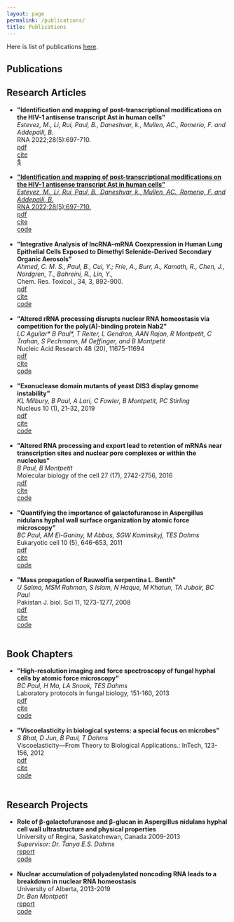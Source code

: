```yaml
---
layout: page
permalink: /publications/
title: Publications
---
```


Here is list of publications <a href="/research">here</a>. 

<h2>Publications</h2>
<h2>Research Articles</h2>
<ul>
	<li>
                <b>"Identification and mapping of post-transcriptional modifications on the HIV-1 antisense transcript Ast in human cells"</b><br>
                <i>Estevez, M., Li, Rui, Paul, B., Daneshvar, k., Mullen, AC., Romerio, F. and Addepalli, B.
                </i><br>
                RNA 2022;28(5):697-710.<br>
                <a href="paper2.pdf"><div class="color-button">pdf</div></a><a href=""><div class="color-button">cite</div></a><a href=""><div class="color-button">$
        </li><br>
	<li>
		<b>"Identification and mapping of post-transcriptional modifications on the HIV-1 antisense transcript Ast in human cells"</b><br>
		<i>Estevez, M., Li, Rui, Paul, B., Daneshvar, k., Mullen, AC., Romerio, F. and Addepalli, B.
		</i><br>
		RNA 2022;28(5):697-710.<br>
		<a href="paper2.pdf"><div class="color-button">pdf</div></a><a href=""><div class="color-button">cite</div></a><a href=""><div class="color-button">code</div></a>
	</li><br>
	<li>
		<b>"Integrative Analysis of lncRNA–mRNA Coexpression in Human Lung Epithelial Cells Exposed to Dimethyl Selenide-Derived Secondary Organic Aerosols"</b><br>
		<i>Ahmed, C. M. S., Paul, B., Cui, Y.; Frie, A., Burr, A., Kamath, R., Chen,
		J., Nordgren, T., Bahreini, R., Lin, Y.,
		</i><br>
		Chem. Res. Toxicol., 34, 3, 892-900.<br>
		<a href="paper2.pdf"><div class="color-button">pdf</div></a><a href=""><div class="color-button">cite</div></a><a href=""><div class="color-button">code</div></a>
	</li><br>
	<li>
		<b>"Altered rRNA processing disrupts nuclear RNA homeostasis via competition for the poly(A)-binding protein Nab2"</b><br>
		<i>LC Aguilar* B Paul*, T Reiter, L Gendron, AAN Rajan, R Montpetit, C Trahan, S Pechmann, M Oeffinger, and B Montpetit
		</i><br>
		Nucleic Acid Research 48 (20), 11675-11694 <br>
		<a href="paper2.pdf"><div class="color-button">pdf</div></a><a href=""><div class="color-button">cite</div></a><a href=""><div class="color-button">code</div></a>
	</li><br>
	<li>
		<b>"Exonuclease domain mutants of yeast DIS3 display genome instability"</b><br>
		<i>KL Milbury, B Paul, A Lari, C Fowler, B Montpetit, PC Stirling</i><br>
		Nucleus 10 (1), 21-32, 2019<br>
		<a href="paper2.pdf"><div class="color-button">pdf</div></a><a href=""><div class="color-button">cite</div></a><a href=""><div class="color-button">code</div></a>
	</li><br>
	<li>
		<b>"Altered RNA processing and export lead to retention of mRNAs near transcription sites and nuclear pore complexes or within the nucleolus"</b><br>
		<i>B Paul, B Montpetit</i><br>
		Molecular biology of the cell 27 (17), 2742-2756, 2016<br>
		<a href="Paper1.pdf"><div class="color-button">pdf</div></a><a href=""><div class="color-button">cite</div></a><a href=""><div class="color-button">code</div></a>
	</li><br>
	<li>
		<b>"Quantifying the importance of galactofuranose in Aspergillus nidulans hyphal wall surface organization by atomic force microscopy"</b><br>
		<i>BC Paul, AM El-Ganiny, M Abbas, SGW Kaminskyj, TES Dahms</i><br>
		Eukaryotic cell 10 (5), 646-653, 2011<br>
		<a href=""><div class="color-button">pdf</div></a><a href=""><div class="color-button">cite</div></a><a href=""><div class="color-button">code</div></a>
	</li><br>
	<li>
		<b>"Mass propagation of Rauwolfia serpentina L. Benth"</b><br>
		<i>U Salma, MSM Rahman, S Islam, N Haque, M Khatun, TA Jubair, BC Paul</i><br>
		Pakistan J. biol. Sci 11, 1273-1277, 2008<br>
		<a href="Paper3"><div class="color-button">pdf</div></a><a href=""><div class="color-button">cite</div></a><a href=""><div class="color-button">code</div></a>
	</li><br>
</ul>

<h2>Book Chapters</h2>
<ul>
	<li>
		<b>"High-resolution imaging and force spectroscopy of fungal hyphal cells by atomic force microscopy"</b><br>
		<i>BC Paul, H Ma, LA Snook, TES Dahms</i><br>
		Laboratory protocols in fungal biology, 151-160, 2013<br>
		<a href=""><div class="color-button">pdf</div></a><a href=""><div class="color-button">cite</div></a><a href=""><div class="color-button">code</div></a>
	</li><br>
	<li>
		<b>"Viscoelasticity in biological systems: a special focus on microbes"</b><br>
		<i>S Bhat, D Jun, B Paul, T Dahms</i><br>
		Viscoelasticity—From Theory to Biological Applications.: InTech, 123-156, 2012<br>
		<a href=""><div class="color-button">pdf</div></a><a href=""><div class="color-button">cite</div></a><a href=""><div class="color-button">code</div></a>
	</li><br>
</ul>

<h2>Research Projects</h2>
<ul>
	<li>
		<b>Role of β-galactofuranose and β-glucan in Aspergillus nidulans hyphal cell wall ultrastructure and physical properties</b><br>
		University of Regina, Saskatchewan, Canada 2009-2013<br>
		<i>Supervisor: Dr. Tanya E.S. Dahms</i><br>
		<a href="https://ourspace.uregina.ca/handle/10294/3747"><div class="color-button">report</div></a><a href=""><div class="color-button">code</div></a>
	</li><br>
	<li>
		<b>Nuclear accumulation of polyadenylated noncoding RNA leads to a breakdown in nuclear
RNA homeostasis</b><br>
		University of Alberta, 2013-2019<br>
		<i>Dr. Ben Montpetit</i><br>
		<a href=""><div class="color-button">report</div></a><a href=""><div class="color-button">code</div></a>
	</li><br>
</ul>

